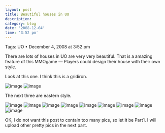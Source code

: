 ```yaml
---
layout: post
title: Beautiful houses in UO
description: 
category: blog
date: '2008-12-04'
time: '3:52 pm'
---
```


Tags: UO • December 4, 2008 at 3:52 pm
 
There are lots of houses in UO are very very beautiful. That is a amazing feature of this MMOgame — Players could design their house with their own style.

Look at this one. I think this is a gridiron.

![image](/images/blog/uo_gridiron01.jpg)
![image](/images/blog/uo_gridiron02.jpg)

The next three are eastern style.

![image](/images/blog/uo_eastasiahouse_01.jpg)
![image](/images/blog/uo_eastasiahouse_02.jpg)
![image](/images/blog/uo_eastasiahouse_03.jpg)
![image](/images/blog/uo_eastasiahouse_04.jpg)
![image](/images/blog/uo_eastasiahouse_05.jpg)
![image](/images/blog/uo_eastasiahouse_06.jpg)
![image](/images/blog/uo_eastasiahouse_07.jpg)
![image](/images/blog/uo_eastasiahouse_08.jpg)
![image](/images/blog/uo_eastasiahouse_09.jpg)

OK, I do not want this post to contain too many pics, so let it be Part1. I will upload other pretty pics in the next part.
